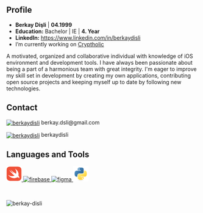 ## Profile
 - **Berkay Dişli** | **04.1999**
 - **Education:** Bachelor | IE | **4. Year**
 - **LinkedIn:** https://www.linkedin.com/in/berkaydisli
 - I’m currently working on [Cryptholic](https://github.com/Berkay-Disli/Cryptholic)
 
 A motivated, organized and collaborative individual with knowledge of iOS environment and development tools. I have always been passionate about being a part of a harmonious team with great integrity. 
I'm eager to improve my skill set in development by creating my own applications, contributing open source projects and keeping myself up to date by following new technologies. 


 ## Contact
<p align="left">
<a href="https://mail.google.com" target="blank"><img align="center" src="https://marka-logo.com/wp-content/uploads/2020/11/Gmail-Logo.png" alt="berkaydisli" height="30" width="40" /></a> berkay.dsli@gmail.com </p>
<p align="left">
<a href="https://linkedin.com/in/berkaydisli" target="blank"><img align="center" src="https://raw.githubusercontent.com/rahuldkjain/github-profile-readme-generator/master/src/images/icons/Social/linked-in-alt.svg" alt="berkaydisli" height="30" width="40" /></a> berkaydisli
</p>



## Languages and Tools
<p align="left"> <a href="https://developer.apple.com/swift/" target="_blank" rel="noreferrer"> <img src="https://raw.githubusercontent.com/devicons/devicon/master/icons/swift/swift-original.svg" alt="swift" width="40" height="40"/> </a> <a href="https://firebase.google.com/" target="_blank" rel="noreferrer"> <img src="https://www.vectorlogo.zone/logos/firebase/firebase-icon.svg" alt="firebase" width="40" height="40"/> </a> <a href="https://www.figma.com/" target="_blank" rel="noreferrer"> <img src="https://www.vectorlogo.zone/logos/figma/figma-icon.svg" alt="figma" width="40" height="40"/> </a>  <a href="https://www.python.org" target="_blank" rel="noreferrer"> <img src="https://raw.githubusercontent.com/devicons/devicon/master/icons/python/python-original.svg" alt="python" width="40" height="40"/> </a></p>

<br />

<p><img align="center" src="https://github-readme-streak-stats.herokuapp.com/?user=berkay-disli&theme=dark" alt="berkay-disli" /></p>
